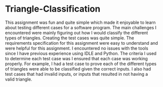 # Triangle-Classification

This assignment was fun and quite simple which made it enjoyable to learn about testing different cases for a software program. The main challenges I encountered were mainly figuring out how I would classify the different types of triangles. Creating the test cases was quite simple. The requirements specification for this assignment were easy to understand and were helpful for this assignment. I encountered no issues with the tools since I have previous experience using IDLE and Python. The criteria I used to determine each test case was I ensured that each case was working properly. For example, I had a test case to prove each of the different types of triangles were able to be classified given the correct inputs. I also had test cases that had invalid inputs, or inputs that resulted in not having a valid triangle.

